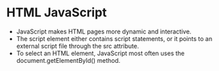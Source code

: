 # HTML JavaScript

- JavaScript makes HTML pages more dynamic and interactive.
- The script element either contains script statements, or it points to an external script file through the src attribute.
- To select an HTML element, JavaScript most often uses the document.getElementById() method.

